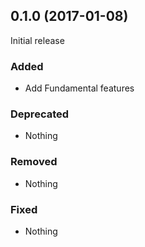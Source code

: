 ## 0.1.0 (2017-01-08)

Initial release

### Added

- Add Fundamental features

### Deprecated

- Nothing

### Removed

- Nothing

### Fixed

- Nothing
